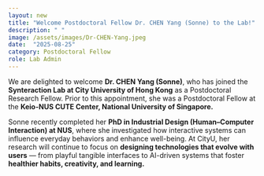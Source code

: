 ```yaml
---
layout: new
title: "Welcome Postdoctoral Fellow Dr. CHEN Yang (Sonne) to the Lab!"
description: " "
image: /assets/images/Dr-CHEN-Yang.jpeg
date:  "2025-08-25"
category: Postdoctoral Fellow
role: Lab Admin
---
```

We are delighted to welcome **Dr. CHEN Yang (Sonne)**, who has joined the **Synteraction Lab at City University of Hong Kong** as a Postdoctoral Research Fellow. Prior to this appointment, she was a Postdoctoral Fellow at the **Keio-NUS CUTE Center, National University of Singapore.**

Sonne recently completed her **PhD in Industrial Design (Human–Computer Interaction) at NUS**, where she investigated how interactive systems can influence everyday behaviors and enhance well-being. At CityU, her research will continue to focus on **designing technologies that evolve with users** — from playful tangible interfaces to AI-driven systems that foster **healthier habits, creativity, and learning.**

